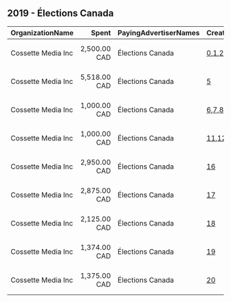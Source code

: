 ## 2019 - Élections Canada 
|OrganizationName|Spent|PayingAdvertiserNames|CreativeUrls|Impressions|Genders|AgeBrackets|CountryCodes|BillingAddresses|CandidateBallotInformation|
|:---|---:|:---|:---|---:|:---|:---|:---|:---|:---|
|Cossette Media Inc|2,500.00 CAD|Élections Canada|[0](https://www.snap.com/political-ads/asset/1ce44b8bb90c36f2056677b143db4157c35547200b07763c535550ece1f29e69?mediaType=MP4),[1](https://www.snap.com/political-ads/asset/0613b631c925e10e4dc2490525d62d8964766b30c60cf83d1ffa7d0bffe5b36e?mediaType=MP4),[2](https://www.snap.com/political-ads/asset/97b6a53e94f5084474d2e8859a3dd4c9ed94ba9a7c2aae7a6c9787367b7418a8?mediaType=MP4),[3](https://www.snap.com/political-ads/asset/6ce514bc2120da5682af00b64d8b6d643f57f1e349eb645c04408a69ee742ff5?mediaType=MP4),[4](https://www.snap.com/political-ads/asset/9b2f5fc0e0b44dfdd5bb8cf15f12ef1476b8dde8f09203e0f94239a8302d012c?mediaType=MP4)|4,289,387||18+|canada|"P.O. Box. 11613, Succ. Centre-ville,Montreal,H3C5V9,CA"||
|Cossette Media Inc|5,518.00 CAD|Élections Canada|[5](https://www.snap.com/political-ads/asset/30e3508d6d61ab46a3069c62e3fe20c12ad9b984c136bd3648927307bf7d3d41?mediaType=mp4)|1,933,271||18+|canada|"P.O. Box. 11613, Succ. Centre-ville,Montreal,H3C5V9,CA"||
|Cossette Media Inc|1,000.00 CAD|Élections Canada|[6](https://www.snap.com/political-ads/asset/19d2b7fd306c8c11900bdf0bea7541d1098661dd44d5aa5ddeb9842549caa7a7?mediaType=mp4),[7](https://www.snap.com/political-ads/asset/7a8ed0a26f81626ccc91b28c75b7f42129062aa59b8831e71dc5583303cc6736?mediaType=mp4),[8](https://www.snap.com/political-ads/asset/bb50fb88fa4005abc114b453d2276a7e0ff1c718a14a9b542f261cdda26d6ae8?mediaType=mp4),[9](https://www.snap.com/political-ads/asset/1834e7ee70080611dad5a8660a15ed08f0d19aac4c89747d57d2010cb3c1ec7c?mediaType=mp4),[10](https://www.snap.com/political-ads/asset/972ade139b435fdf29c677cf8364bdfb775c60b39da3c4e6cb2d9d027b0ef89f?mediaType=mp4)|1,756,557||18+|canada|"P.O. Box. 11613, Succ. Centre-ville,Montreal,H3C5V9,CA"||
|Cossette Media Inc|1,000.00 CAD|Élections Canada|[11](https://www.snap.com/political-ads/asset/d9bf8c1d17cd450185f715147ec42a3bb6015ffdae9656a4c7ed0b96eb3523ed?mediaType=mp4),[12](https://www.snap.com/political-ads/asset/8358a7c05237c8144193470d55fc84ff8c09add9b5180b04d7211bc952c9493c?mediaType=mp4),[13](https://www.snap.com/political-ads/asset/5d77e9893fd40a35057a1221f5dba7a3febd6ea0b8c0ca5f6bd03e5cc41c398f?mediaType=mp4),[14](https://www.snap.com/political-ads/asset/bd86f0b0161d8f9c14d1b3dd4971b935682dfd713d097dcf1eeef2741b8c8f61?mediaType=mp4),[15](https://www.snap.com/political-ads/asset/46c5ed1b04a7dbde6a337ae641e7a16e3ef8106448147ea0ce423b0cb1c3805a?mediaType=mp4)|1,735,436||18+|canada|"P.O. Box. 11613, Succ. Centre-ville,Montreal,H3C5V9,CA"||
|Cossette Media Inc|2,950.00 CAD|Élections Canada|[16](https://www.snap.com/political-ads/asset/30e3508d6d61ab46a3069c62e3fe20c12ad9b984c136bd3648927307bf7d3d41?mediaType=mp4)|1,063,222||18+|canada|"P.O. Box. 11613, Succ. Centre-ville,Montreal,H3C5V9,CA"||
|Cossette Media Inc|2,875.00 CAD|Élections Canada|[17](https://www.snap.com/political-ads/asset/e0af8ce36d2069a8b31321bb8c5521cb068fe4df13c8ca72f728ab289cd00eaf?mediaType=mp4)|966,919||18+|canada|"P.O. Box. 11613, Succ. Centre-ville,Montreal,H3C5V9,CA"||
|Cossette Media Inc|2,125.00 CAD|Élections Canada|[18](https://www.snap.com/political-ads/asset/b2e645e1e5ba36d960bc80bd0eaa064b9009b19d2103b50515e88c367dd00b0c?mediaType=mp4)|666,477||18+|canada|"P.O. Box. 11613, Succ. Centre-ville,Montreal,H3C5V9,CA"||
|Cossette Media Inc|1,374.00 CAD|Élections Canada|[19](https://www.snap.com/political-ads/asset/b6a87b4368872b37f4f86dcdbec346087fac3a23686307d809c19d6dad6de6a8?mediaType=mp4)|466,274||18+|canada|"P.O. Box. 11613, Succ. Centre-ville,Montreal,H3C5V9,CA"||
|Cossette Media Inc|1,375.00 CAD|Élections Canada|[20](https://www.snap.com/political-ads/asset/e22d609a73db1ddaa37d7031be6a9a4ed6ad2c45b3b556c1c41ad9afda590135?mediaType=mp4)|446,544||18+|canada|"P.O. Box. 11613, Succ. Centre-ville,Montreal,H3C5V9,CA"||
